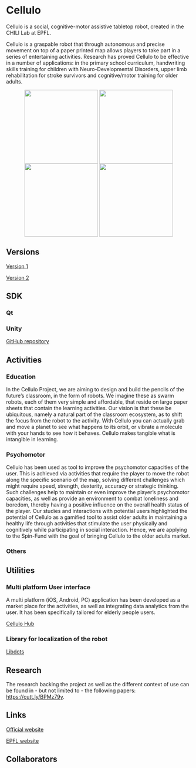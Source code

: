 # Cellulo

Cellulo is a social, cognitive-motor assistive tabletop robot, created in the CHILI Lab at EPFL. 

Cellulo is a graspable robot that through autonomous and precise movement on top of a paper printed map allows players to take part in a series of entertaining activities. Research has proved Cellulo to be effective in a number of applications: in the primary school curriculum, handwriting skills training for children with Neuro-Developmental Disorders, upper limb rehabilitation for stroke survivors and cognitive/motor training for older adults.  
<p align="center">
  <a href="url"><img src="https://user-images.githubusercontent.com/30259634/156397831-37004591-94e1-4843-bdff-60021197e6cc.png" align="center" height="200" width="200" ></a>
  <a href="url"><img src="https://user-images.githubusercontent.com/30259634/156397838-43c90ecc-feb4-4c56-b7e0-bad30f18af49.jpg" align="center" height="200" width="200" ></a>
  <a href="url"><img src="https://user-images.githubusercontent.com/30259634/156397840-b10c4da0-c7b6-4d17-8a0b-383f7c9eb5b0.jpg" align="center" height="200" width="200" ></a>
  <a href="url"><img src="https://user-images.githubusercontent.com/30259634/156397842-71da7d3c-521e-4a58-a3ac-8c925f82b1a7.jpg" align="center" height="200" width="200" ></a>
</p>


## Versions

[Version 1](https://github.com/chili-epfl/CelluloV1)

[Version 2](https://github.com/chili-epfl/CelluloV2)

## SDK

### Qt

### Unity

[GitHub repository](https://github.com/chili-epfl/cellulo-unity-sdk)

## Activities

### Education

In the Cellulo Project, we are aiming to design and build the pencils of the future’s classroom, in the form of robots. We imagine these as swarm robots, each of them very simple and affordable, that reside on large paper sheets that contain the learning activities. Our vision is that these be ubiquitous, namely a natural part of the classroom ecosystem, as to shift the focus from the robot to the activity. With Cellulo you can actually grab and move a planet to see what happens to its orbit, or vibrate a molecule with your hands to see how it behaves. Cellulo makes tangible what is intangible in learning.

### Psychomotor 

Cellulo has been used as tool to improve the psychomotor capacities of the user. This is achieved via activities that require the player to move the robot along the specific scenario of the map, solving different challenges which might require speed, strength, dexterity, accuracy or strategic thinking. Such challenges help to maintain or even improve the player’s psychomotor capacities, as well as provide an environment to combat loneliness and boredom, thereby having a positive influence on the overall health status of the player. Our studies and interactions with potential users highlighted the potential of Cellulo as a gamified tool to assist older adults in maintaining a healthy life through activities that stimulate the user physically and cognitively while participating in social interaction. Hence, we are applying to the Spin-Fund with the goal of bringing Cellulo to the older adults market.

### Others

## Utilities

### Multi platform User interface

A multi platform (iOS, Android, PC) application has been developed as a market place for the activities, as well as integrating data analytics from the user. It has been specifically tailored for elderly people users.

[Cellulo Hub](https://github.com/Cellulo-Hub-Team/Hub)

### Library for localization of the robot

[Libdots](https://www.epfl.ch/labs/chili/dissemination/software/libdots/)

## Research

The research backing the project as well as the different context of use can be found in - but not limited to - the following papers: https://cutt.ly/BPMz79y.

## Links

[Official website](https://cellulo.ch/)

[EPFL website](https://www.epfl.ch/labs/chili/index-html/research/cellulo/)

## Collaborators

